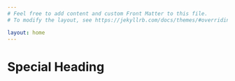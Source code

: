 ```yaml
---
# Feel free to add content and custom Front Matter to this file.
# To modify the layout, see https://jekyllrb.com/docs/themes/#overriding-theme-defaults

layout: home
---
```


<link rel="stylesheet" type="text/css" href="{{ site.baseurl }}/css/styles.css">
<h1 class="special_heading">Special Heading</h1>
